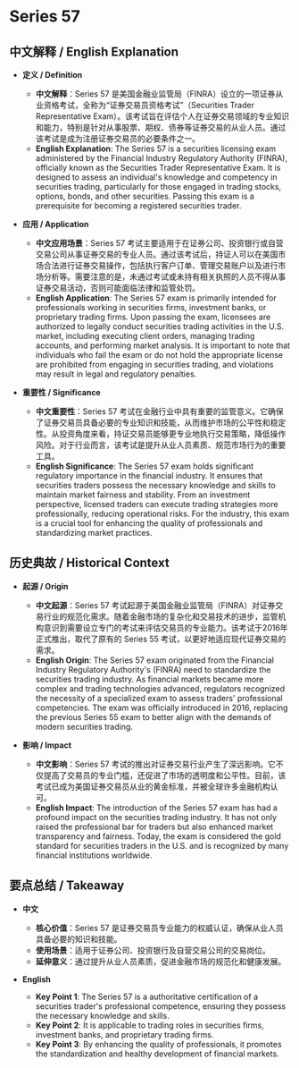 # Series 57

## 中文解释 / English Explanation

* **定义 / Definition**  
  - **中文解释**：Series 57 是美国金融业监管局（FINRA）设立的一项证券从业资格考试，全称为“证券交易员资格考试”（Securities Trader Representative Exam）。该考试旨在评估个人在证券交易领域的专业知识和能力，特别是针对从事股票、期权、债券等证券交易的从业人员。通过该考试是成为注册证券交易员的必要条件之一。  
  - **English Explanation**: The Series 57 is a securities licensing exam administered by the Financial Industry Regulatory Authority (FINRA), officially known as the Securities Trader Representative Exam. It is designed to assess an individual's knowledge and competency in securities trading, particularly for those engaged in trading stocks, options, bonds, and other securities. Passing this exam is a prerequisite for becoming a registered securities trader.

* **应用 / Application**  
  - **中文应用场景**：Series 57 考试主要适用于在证券公司、投资银行或自营交易公司从事证券交易的专业人员。通过该考试后，持证人可以在美国市场合法进行证券交易操作，包括执行客户订单、管理交易账户以及进行市场分析等。需要注意的是，未通过考试或未持有相关执照的人员不得从事证券交易活动，否则可能面临法律和监管处罚。  
  - **English Application**: The Series 57 exam is primarily intended for professionals working in securities firms, investment banks, or proprietary trading firms. Upon passing the exam, licensees are authorized to legally conduct securities trading activities in the U.S. market, including executing client orders, managing trading accounts, and performing market analysis. It is important to note that individuals who fail the exam or do not hold the appropriate license are prohibited from engaging in securities trading, and violations may result in legal and regulatory penalties.

* **重要性 / Significance**  
  - **中文重要性**：Series 57 考试在金融行业中具有重要的监管意义。它确保了证券交易员具备必要的专业知识和技能，从而维护市场的公平性和稳定性。从投资角度来看，持证交易员能够更专业地执行交易策略，降低操作风险。对于行业而言，该考试是提升从业人员素质、规范市场行为的重要工具。  
  - **English Significance**: The Series 57 exam holds significant regulatory importance in the financial industry. It ensures that securities traders possess the necessary knowledge and skills to maintain market fairness and stability. From an investment perspective, licensed traders can execute trading strategies more professionally, reducing operational risks. For the industry, this exam is a crucial tool for enhancing the quality of professionals and standardizing market practices.

## 历史典故 / Historical Context

* **起源 / Origin**  
  - **中文起源**：Series 57 考试起源于美国金融业监管局（FINRA）对证券交易行业的规范化需求。随着金融市场的复杂化和交易技术的进步，监管机构意识到需要设立专门的考试来评估交易员的专业能力。该考试于2016年正式推出，取代了原有的 Series 55 考试，以更好地适应现代证券交易的需求。  
  - **English Origin**: The Series 57 exam originated from the Financial Industry Regulatory Authority's (FINRA) need to standardize the securities trading industry. As financial markets became more complex and trading technologies advanced, regulators recognized the necessity of a specialized exam to assess traders' professional competencies. The exam was officially introduced in 2016, replacing the previous Series 55 exam to better align with the demands of modern securities trading.

* **影响 / Impact**  
  - **中文影响**：Series 57 考试的推出对证券交易行业产生了深远影响。它不仅提高了交易员的专业门槛，还促进了市场的透明度和公平性。目前，该考试已成为美国证券交易员从业的黄金标准，并被全球许多金融机构认可。  
  - **English Impact**: The introduction of the Series 57 exam has had a profound impact on the securities trading industry. It has not only raised the professional bar for traders but also enhanced market transparency and fairness. Today, the exam is considered the gold standard for securities traders in the U.S. and is recognized by many financial institutions worldwide.

## 要点总结 / Takeaway

* **中文**  
  - **核心价值**：Series 57 是证券交易员专业能力的权威认证，确保从业人员具备必要的知识和技能。  
  - **使用场景**：适用于证券公司、投资银行及自营交易公司的交易岗位。  
  - **延伸意义**：通过提升从业人员素质，促进金融市场的规范化和健康发展。  

* **English**  
  - **Key Point 1**: The Series 57 is a authoritative certification of a securities trader's professional competence, ensuring they possess the necessary knowledge and skills.  
  - **Key Point 2**: It is applicable to trading roles in securities firms, investment banks, and proprietary trading firms.  
  - **Key Point 3**: By enhancing the quality of professionals, it promotes the standardization and healthy development of financial markets.